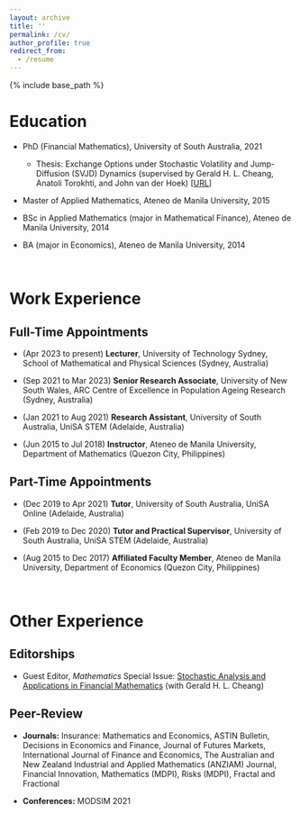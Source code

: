 ```yaml
---
layout: archive
title: ''
permalink: /cv/
author_profile: true
redirect_from:
  - /resume
---
```


{% include base_path %}


# Education

* PhD (Financial Mathematics), University of South Australia, 2021
  * Thesis: Exchange Options under Stochastic Volatility and Jump-Diffusion (SVJD) Dynamics (supervised by Gerald H. L. Cheang, Anatoli Torokhti, and John van der Hoek) [[URL](https://hdl.handle.net/11541.2/26752)]
    
* Master of Applied Mathematics, Ateneo de Manila University, 2015
  
* BSc in Applied Mathematics (major in Mathematical Finance), Ateneo de Manila University, 2014
  
* BA (major in Economics), Ateneo de Manila University, 2014

<br>

# Work Experience

## Full-Time Appointments

* (Apr 2023 to present) **Lecturer**, University of Technology Sydney, School of Mathematical and Physical Sciences (Sydney, Australia)
  
* (Sep 2021 to Mar 2023) **Senior Research Associate**, University of New South Wales, ARC Centre of Excellence in Population Ageing Research (Sydney, Australia)
  
* (Jan 2021 to Aug 2021) **Research Assistant**, University of South Australia, UniSA STEM (Adelaide, Australia)
  
* (Jun 2015 to Jul 2018) **Instructor**, Ateneo de Manila University, Department of Mathematics (Quezon City, Philippines)

## Part-Time Appointments

* (Dec 2019 to Apr 2021) **Tutor**, University of South Australia, UniSA Online (Adelaide, Australia)
  
* (Feb 2019 to Dec 2020) **Tutor and Practical Supervisor**, University of South Australia, UniSA STEM (Adelaide, Australia)
  
* (Aug 2015 to Dec 2017) **Affiliated Faculty Member**, Ateneo de Manila University, Department of Economics (Quezon City, Philippines)

<br>

# Other Experience

## Editorships

* Guest Editor, *Mathematics* Special Issue: [Stochastic Analysis and Applications in Financial Mathematics](https://www.mdpi.com/journal/mathematics/special_issues/G75BWRHOIJ) (with Gerald H. L. Cheang)

## Peer-Review

* **Journals:** Insurance: Mathematics and Economics, ASTIN Bulletin, Decisions in Economics and Finance, Journal of Futures Markets, International Journal of Finance and Economics, The Australian and New Zealand Industrial and Applied Mathematics (ANZIAM) Journal, Financial Innovation, Mathematics (MDPI), Risks (MDPI), Fractal and Fractional

* **Conferences:** MODSIM 2021

<!--
Skills
======
* Skill 1
* Skill 2
  * Sub-skill 2.1
  * Sub-skill 2.2
  * Sub-skill 2.3
* Skill 3

Publications
======
  <ul>{% for post in site.publications reversed %}
    {% include archive-single-cv.html %}
  {% endfor %}</ul>
  
Talks
======
  <ul>{% for post in site.talks reversed %}
    {% include archive-single-talk-cv.html  %}
  {% endfor %}</ul>
  
Teaching
======
  <ul>{% for post in site.teaching reversed %}
    {% include archive-single-cv.html %}
  {% endfor %}</ul>
  
Service and leadership
======
* Currently signed in to 43 different slack teams
-->
